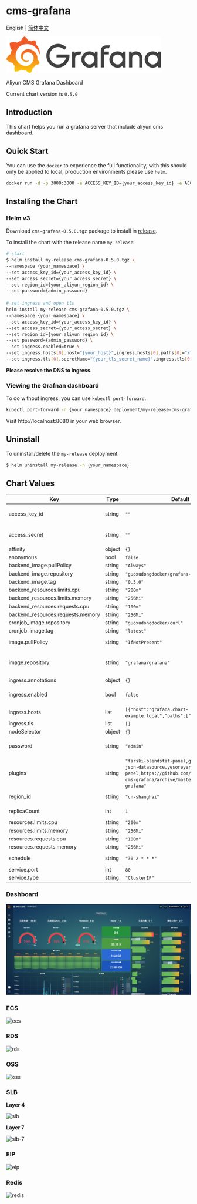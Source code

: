 cms-grafana
===========
English | [简体中文](README_CN.md)

![grafana](https://raw.githubusercontent.com/grafana/grafana/master/docs/logo-horizontal.png)

Aliyun CMS Grafana Dashboard

Current chart version is `0.5.0`



## Introduction

This chart helps you run a grafana server that include aliyun cms dashboard.

## Quick Start

You can use the `docker` to experience the full functionality, with this should only be applied to local, production environments please use `helm`.

```bash
docker run -d -p 3000:3000 -e ACCESS_KEY_ID={your_access_key_id} -e ACCESS_SECRET={your_access_secret}  guoxudongdocker/grafana-cms-run:0.5.0
```

## Installing the Chart

### Helm v3

Download `cms-grafana-0.5.0.tgz` package to install in [release](https://github.com/sunny0826/cms-grafana-builder/releases).

To install the chart with the release name `my-release`:

```bash
# start
$ helm install my-release cms-grafana-0.5.0.tgz \
--namespace {your_namespace} \
--set access_key_id={your_access_key_id} \
--set access_secret={your_access_secret} \
--set region_id={your_aliyun_region_id} \
--set password={admin_password}

# set ingress and open tls
helm install my-release cms-grafana-0.5.0.tgz \
--namespace {your_namespace} \
--set access_key_id={your_access_key_id} \
--set access_secret={your_access_secret} \
--set region_id={your_aliyun_region_id} \
--set password={admin_password} \
--set ingress.enabled=true \
--set ingress.hosts[0].host="{your_host}",ingress.hosts[0].paths[0]="/" \
--set ingress.tls[0].secretName="{your_tls_secret_name}",ingress.tls[0].hosts[0]="{your_tls_host}"
```
__Please resolve the DNS to ingress.__

### Viewing the Grafnan dashboard

To do without ingress, you can use `kubectl port-forward`.

```bash
kubectl port-forward -n {your_namespace} deployment/my-release-cms-grafana 8080:8080 &
```

Visit http://localhost:8080 in your web browser.

## Uninstall

To uninstall/delete the `my-release` deployment:

```bash
$ helm uninstall my-release -n {your_namespace}
```



## Chart Values

| Key | Type | Default | Description |
|-----|------|---------|-------------|
| access_key_id | string | `""` | Aliyun Access Key Id. |
| access_secret | string | `""` | Aliyun Access Secret. |
| affinity | object | `{}` |  |
| anonymous | bool | `false` |  |
| backend_image.pullPolicy | string | `"Always"` |  |
| backend_image.repository | string | `"guoxudongdocker/grafana-build"` |  |
| backend_image.tag | string | `"0.5.0"` |  |
| backend_resources.limits.cpu | string | `"200m"` |  |
| backend_resources.limits.memory | string | `"256Mi"` |  |
| backend_resources.requests.cpu | string | `"100m"` |  |
| backend_resources.requests.memory | string | `"256Mi"` |  |
| cronjob_image.repository | string | `"guoxudongdocker/curl"` |  |
| cronjob_image.tag | string | `"latest"` |  |
| image.pullPolicy | string | `"IfNotPresent"` | Image pull policy. |
| image.repository | string | `"grafana/grafana"` | Image source repository name. |
| ingress.annotations | object | `{}` |  |
| ingress.enabled | bool | `false` | Whether to open ingress. |
| ingress.hosts | list | `[{"host":"grafana.chart-example.local","paths":["/"]}]` | Ingress hosts. |
| ingress.tls | list | `[]` |  |
| nodeSelector | object | `{}` |  |
| password | string | `"admin"` | Grafana admin password. |
| plugins | string | `"farski-blendstat-panel,grafana-simple-json-datasource,yesoreyeram-boomtheme-panel,https://github.com/sunny0826/aliyun-cms-grafana/archive/master.zip;aliyun-cms-grafana"` | Grafana plugin list. |
| region_id | string | `"cn-shanghai"` | Aliyun Region Id. |
| replicaCount | int | `1` | replica count. |
| resources.limits.cpu | string | `"200m"` |  |
| resources.limits.memory | string | `"256Mi"` |  |
| resources.requests.cpu | string | `"100m"` |  |
| resources.requests.memory | string | `"256Mi"` |  |
| schedule | string | `"30 2 * * *"` | CronJob schedule. |
| service.port | int | `80` |  |
| service.type | string | `"ClusterIP"` |  |

### Dashboard

![Dashboard](docs/image/dashboard.png)

### ECS
![ecs](docs/image/ecs.png)

### RDS
![rds](docs/image/rds.png)

### OSS
![oss](docs/image/oss.png)

### SLB

**Layer 4**

![slb](docs/image/slb.png)

**Layer 7**

![slb-7](docs/image/slb-7.png)

### EIP
![eip](docs/image/eip.png)

### Redis
![redis](docs/image/redis.png)
